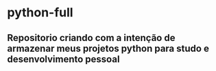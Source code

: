 # python-full
## Repositorio criando com a intenção de armazenar meus projetos python para studo e desenvolvimento pessoal

